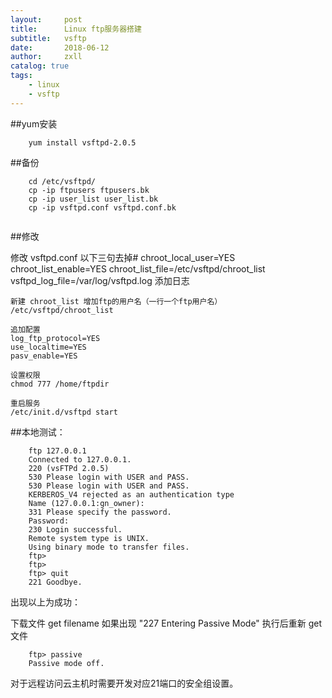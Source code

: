 ```yaml
---
layout:     post
title:      Linux ftp服务器搭建
subtitle:   vsftp
date:       2018-06-12
author:     zxll
catalog: true
tags:
    - linux 
    - vsftp
---
```



##yum安装

```
    yum install vsftpd-2.0.5

```



##备份

```
    cd /etc/vsftpd/
    cp -ip ftpusers ftpusers.bk
    cp -ip user_list user_list.bk
    cp -ip vsftpd.conf vsftpd.conf.bk
    
```

##修改

   修改 vsftpd.conf 
   以下三句去掉#
    chroot_local_user=YES
    chroot_list_enable=YES
    chroot_list_file=/etc/vsftpd/chroot_list
    vsftpd_log_file=/var/log/vsftpd.log       添加日志

    新建 chroot_list 增加ftp的用户名（一行一个ftp用户名）
    /etc/vsftpd/chroot_list

    追加配置
    log_ftp_protocol=YES
    use_localtime=YES
    pasv_enable=YES

    设置权限
    chmod 777 /home/ftpdir

    重启服务
    /etc/init.d/vsftpd start


##本地测试：

```
    ftp 127.0.0.1
    Connected to 127.0.0.1.
    220 (vsFTPd 2.0.5)
    530 Please login with USER and PASS.
    530 Please login with USER and PASS.
    KERBEROS_V4 rejected as an authentication type
    Name (127.0.0.1:gn_owner): 
    331 Please specify the password.
    Password:
    230 Login successful.
    Remote system type is UNIX.
    Using binary mode to transfer files.
    ftp>
    ftp>
    ftp> quit
    221 Goodbye.

```
出现以上为成功：

下载文件 get filename 
如果出现  "227 Entering Passive Mode"
执行后重新 get 文件
```
    ftp> passive 
    Passive mode off. 

```
对于远程访问云主机时需要开发对应21端口的安全组设置。




